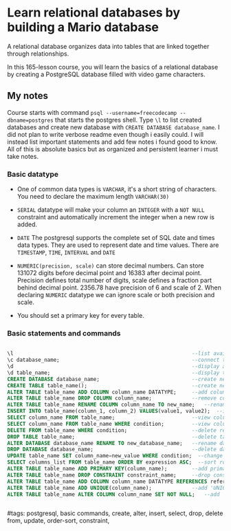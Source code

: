 # Learn relational databases by building a Mario database

A relational database organizes data into tables that are linked together through relationships.

In this 165-lesson course, you will learn the basics of a relational database by creating a PostgreSQL database filled with video game characters.

## My notes

Course starts with command `psql --username=freecodecamp --dbname=postgres` that starts the postgres shell. Type `\l` to list created databases and create new database with `CREATE DATABASE database_name`. I did not plan to write verbose readme even though i easily could. I will instead list important statements and add few notes i found good to know. All of this is absolute basics but as organized and persistent learner i must take notes. 

### Basic datatype

- One of common data types is `VARCHAR`, it's a short string of characters. You need to declare the maximum length `VARCHAR(30)`
- `SERIAL` datatype will make your column an `INTEGER` with a `NOT NULL` constraint and automatically increment the integer when a new row is added.
- `DATE` The postgresql supports the complete set of SQL date and times data types. They are used to represent date and time values. There are `TIMESTAMP`, `TIME`, `INTERVAL` and `DATE`
- `NUMERIC(precision, scale)` can store decimal numbers. Can store 131072 digits before decimal point and 16383 after decimal point. Precision defines total number of digits, scale defines a fraction part behind decimal point. 2356.78 have precision of 6 and scale of 2. When declaring `NUMERIC` datatype we can ignore scale or both precision and scale.

- You should set a primary key for every table.

### Basic statements and commands

```sql

\l                                                          --list available databases
\c database_name;                                           --connect to database
\d                                                          --display all tables
\d table_name;                                              --display table details
CREATE DATABASE database_name;                              --create new database
CREATE TABLE table_name();                                  --create new table
ALTER TABLE table_name ADD COLUMN column_name DATATYPE;     --add column
ALTER TABLE table_name DROP COLUMN column_name;             --remove column
ALTER TABLE table_name RENAME COLUMN column_name TO new_name;   --rename column
INSERT INTO table_name(column_1, column_2) VALUES(value1, value2);  --insert row into table
SELECT column_name FROM table_name;                         --view columns in a table, use * to show all columns
SELECT column_name FROM table_name WHERE condition;         --view columns in a table that match some condition eg. name='Mario'
DELETE FROM table_name WHERE condition;                     --delete record from table
DROP TABLE table_name;                                      --delete table from database
ALTER DATABASE database_name RENAME TO new_database_name;   --rename database
DROP DATABASE database_name;                                --delete database
UPDATE table_name SET column_name=new_value WHERE condition;  --change value in a column
SELECT columns_list FROM table_name ORDER BY expression ASC;  --sort rows by expression in ASC or DESC order
ALTER TABLE table_name ADD PRIMARY KEY(column_name);        --add primary key, column that will serve as unique identifier for each row
ALTER TABLE table_name DROP CONSTRAINT constraint_name;     --drop constraint, eg. remove primary key (type '\d table_name' for more details)
ALTER TABLE table_name ADD COLUMN column_name DATATYPE REFERENCES referenced_table_name(referenced_column_name);    --add 'foreign key' column to a table that will relate with column from another table.
ALTER TABLE table_name ADD UNIQUE(column_name);             --add 'UNIQUE' constraint to a column_name
ALTER TABLE table_name ALTER COLUMN column_name SET NOT NULL;   --add 'NOT NULL' constraint to a column_name



```

#tags: postgresql, basic commands, create, alter, insert, select, drop, delete from, update, order-sort, constraint,